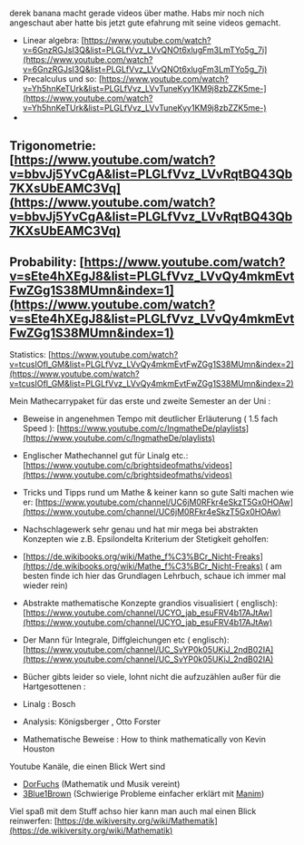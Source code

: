derek banana macht gerade videos über mathe. Habs mir noch nich angeschaut aber hatte bis jetzt gute efahrung mit seine
videos gemacht.

- Linear
  algebra: [https://www.youtube.com/watch?v=6GnzRGJsI3Q&list=PLGLfVvz_LVvQNOt6xlugFm3LmTYo5g_7i](https://www.youtube.com/watch?v=6GnzRGJsI3Q&list=PLGLfVvz_LVvQNOt6xlugFm3LmTYo5g_7i)
- Precalculus und
  so: [https://www.youtube.com/watch?v=Yh5hnKeTUrk&list=PLGLfVvz_LVvTuneKyy1KM9j8zbZZK5me-](https://www.youtube.com/watch?v=Yh5hnKeTUrk&list=PLGLfVvz_LVvTuneKyy1KM9j8zbZZK5me-)
-
Trigonometrie: [https://www.youtube.com/watch?v=bbvJj5YvCgA&list=PLGLfVvz_LVvRqtBQ43Qb7KXsUbEAMC3Vq](https://www.youtube.com/watch?v=bbvJj5YvCgA&list=PLGLfVvz_LVvRqtBQ43Qb7KXsUbEAMC3Vq)
-
Probability: [https://www.youtube.com/watch?v=sEte4hXEgJ8&list=PLGLfVvz_LVvQy4mkmEvtFwZGg1S38MUmn&index=1](https://www.youtube.com/watch?v=sEte4hXEgJ8&list=PLGLfVvz_LVvQy4mkmEvtFwZGg1S38MUmn&index=1)
-
Statistics: [https://www.youtube.com/watch?v=tcusIOfI_GM&list=PLGLfVvz_LVvQy4mkmEvtFwZGg1S38MUmn&index=2](https://www.youtube.com/watch?v=tcusIOfI_GM&list=PLGLfVvz_LVvQy4mkmEvtFwZGg1S38MUmn&index=2)

Mein Mathecarrypaket für das erste und zweite Semester an der Uni :

- Beweise in angenehmen Tempo mit deutlicher Erläuterung ( 1.5 fach
  Speed ): [https://www.youtube.com/c/IngmatheDe/playlists](https://www.youtube.com/c/IngmatheDe/playlists)
- Englischer Mathechannel gut für Linalg
  etc.: [https://www.youtube.com/c/brightsideofmaths/videos](https://www.youtube.com/c/brightsideofmaths/videos)
- Tricks und Tipps rund um Mathe & keiner kann so gute Salti machen wie
  er: [https://www.youtube.com/channel/UC6jM0RFkr4eSkzT5Gx0HOAw](https://www.youtube.com/channel/UC6jM0RFkr4eSkzT5Gx0HOAw)
- Nachschlagewerk sehr genau und hat mir mega bei abstrakten Konzepten wie z.B. Epsilondelta Kriterium der Stetigkeit
  geholfen:
- [https://de.wikibooks.org/wiki/Mathe_f%C3%BCr_Nicht-Freaks](https://de.wikibooks.org/wiki/Mathe_f%C3%BCr_Nicht-Freaks) (
  am besten finde ich hier das Grundlagen Lehrbuch, schaue ich immer mal wieder rein)
- Abstrakte mathematische Konzepte grandios visualisiert (
  englisch): [https://www.youtube.com/channel/UCYO_jab_esuFRV4b17AJtAw](https://www.youtube.com/channel/UCYO_jab_esuFRV4b17AJtAw)
- Der Mann für Integrale, Diffgleichungen etc (
  englisch): [https://www.youtube.com/channel/UC_SvYP0k05UKiJ_2ndB02IA](https://www.youtube.com/channel/UC_SvYP0k05UKiJ_2ndB02IA)

- Bücher gibts leider so viele, lohnt nicht die aufzuzählen außer für die Hartgesottenen :
- Linalg :  Bosch
- Analysis: Königsberger , Otto Forster
- Mathematische Beweise : How to think mathematically von Kevin Houston
  
  
Youtube Kanäle, die einen Blick Wert sind  
- [DorFuchs](https://www.youtube.com/user/DorFuchs) (Mathematik und Musik vereint)
- [3Blue1Brown](https://www.youtube.com/channel/UCYO_jab_esuFRV4b17AJtAw) (Schwierige Probleme einfacher erklärt mit [Manim](https://github.com/3b1b/manim))

Viel spaß mit dem Stuff achso hier kann man auch mal einen Blick
reinwerfen: [https://de.wikiversity.org/wiki/Mathematik](https://de.wikiversity.org/wiki/Mathematik)   
